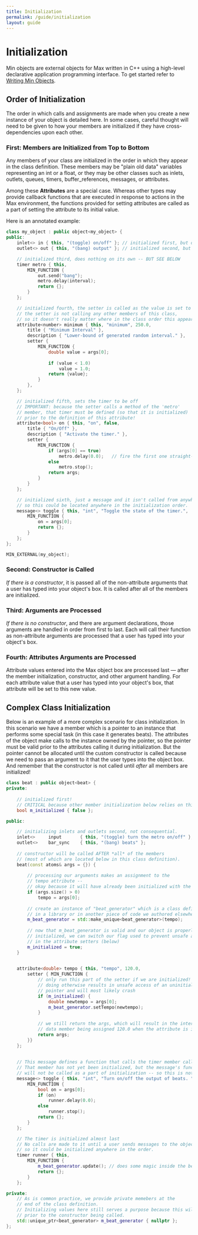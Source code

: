 ```yaml
---
title: Initialization
permalink: /guide/initialization
layout: guide
---
```

# Initialization

Min objects are external objects for Max written in C++ using a high-level declarative application programming interface.  To get started refer to [Writing Min Objects](GuideToWritingObjects.md).



## Order of Initialization

The order in which calls and assignments are made when you create a new instance of your object is detailed here. In some cases, careful thought will need to be given to how your members are initialized if they have cross-dependencies upon each other.

### First: Members are Initialized from Top to Bottom

Any members of your class are initialized in the order in which they appear in the class definition. These members may be "plain old data" variables representing an int or a float, or they may be other classes such as inlets, outlets, queues, timers, buffer_references, messages, or attributes.

Among these **Attributes** are a special case. Whereas other types may provide callback functions that are executed in response to actions in the Max environment, the functions provided for setting attributes are called as a part of setting the attribute to its initial value.

Here is an annotated example:

```c++
class my_object : public object<my_object> {
public:
	inlet<>	in { this, "(toggle) on/off" }; // initialized first, but does nothing
	outlet<> out { this, "(bang) output" }; // initialized second, but does nothing

	// initialized third, does nothing on its own -- BUT SEE BELOW
	timer metro { this,
    	MIN_FUNCTION {
			out.send("bang");
			metro.delay(interval);
			return {};
		}
    };

  	// initialized fourth, the setter is called as the value is set to 250.0
    // the setter is not calling any other members of this class, 
    // so it doesn't really matter where in the class order this appears.
	attribute<number> minimum { this, "minimum", 250.0,
		title { "Minimum Interval" },
		description { "Lower-bound of generated random interval." },
		setter { 
          	MIN_FUNCTION {
				double value = args[0];
			
				if (value < 1.0)
					value = 1.0;
				return {value};
			}
        },
	};

  	// initialized fifth, sets the timer to be off
    // IMPORTANT: because the setter calls a method of the 'metro'
    // member, that timer must be defined (so that it is initialized)
    // prior to the definition of this attribute!
	attribute<bool> on { this, "on", false,
		title { "On/Off" },
		description { "Activate the timer." },
		setter { 
       		MIN_FUNCTION {
				if (args[0] == true)
					metro.delay(0.0);	// fire the first one straight-away
				else
					metro.stop();
				return args;
			}
        }
	};

	// initialized sixth, just a message and it isn't called from anywhere else
    // so this could be located anywhere in the initialization order.
	message<> toggle { this, "int", "Toggle the state of the timer.",
		MIN_FUNCTION {
			on = args[0];
			return {};
		}
	};
};

MIN_EXTERNAL(my_object);
```



### Second: Constructor is Called

*If there is a constructor*, it is passed all of the non-attribute arguments that a user has typed into your object's box. It is called after all of the members are initialized.

### Third: Arguments are Processed

*If there is no constructor*, and there are argument declarations, those arguments are handled in order from first to last. Each will call their function as non-attribute arguments are processed that a user has typed into your object's box.

### Fourth: Attributes Arguments are Processed

Attribute values entered into the Max object box are processed last — after the member initialization, constructor, and other argument handling. For each attribute value that a user has typed into your object's box, that attribute will be set to this new value.



## Complex Class Initialization

Below is an example of a more complex scenario for class initialization. In this scenario we have a member which is a pointer to an instance that performs some special task (in this case it generates beats). The attributes of the object make calls to the instance owned by the pointer, so the pointer must be valid prior to the attributes calling it during initialization. But the pointer cannot be allocated until the custom constructor is called because we need to pass an argument to it that the user types into the object box. And remember that the constructor is not called until *after* all members are initialized!

```c++
class beat : public object<beat> {
private:
  
    // initialized first!
  	// CRITICAL because other member initialization below relies on this value!
	bool m_initialized { false };

public:

  	// initializing inlets and outlets second, not consequential.
	inlet<>		input		{ this, "(toggle) turn the metro on/off" };
    outlet<>	bar_sync	{ this, "(bang) beats" };
  
	// constructor will be called AFTER *all* of the members
    // (most of which are located below in this class definition).
	beat(const atoms& args = {}) {
      
        // processing our arguments makes an assignment to the
        // tempo attribute -- 
        // okay because it will have already been initialized with the members
		if (args.size() > 0)
			tempo = args[0];
		
      	// create an instance of "beat_generator" which is a class defined
        // in a library or in another piece of code we authored elsewhere.
		m_beat_generator = std::make_unique<beat_generator>(tempo);
      
      	// now that m_beat_generator is valid and our object is properly
        // initialized, we can switch our flag used to prevent unsafe access
        // in the attribute setters (below)
		m_initialized = true;
	}
	

	attribute<double> tempo { this, "tempo", 120.0,
		setter { MIN_FUNCTION {
          	// only run this part of the setter if we are initialized!
            // doing otherwise results in unsafe access of an uninitialized member
            // pointer and will most likely crash
			if (m_initialized) {
				double newtempo = args[0];				
				m_beat_generator.setTempo(newtempo);
			}
          
          	// we still return the args, which will result in the internal 
          	// data member being assigned 120.0 when the attribute is initialized.
			return args;
		}}
	};
	
	
  	// This message defines a function that calls the timer member called "runner".
  	// That member has not yet been initialized, but the message's function
  	// will not be called as a part of initialization -- so this is not a problem.
	message<> toggle { this, "int", "Turn on/off the output of beats. ",
		MIN_FUNCTION {
			bool on = args[0];
			if (on)
				runner.delay(0.0);
			else
				runner.stop();
			return {};
		}
	};

	// The timer is initialized almost last
    // No calls are made to it until a user sends messages to the object
    // so it could be initialized anywhere in the order.
	timer runner { this, 
		MIN_FUNCTION {
      		m_beat_generator.update(); // does some magic inside the beat_generator
			return {};
		}
    };

private:
  	// As is common practice, we provide private memebers at the
    // end of the class definition.
  	// Initializing values here still serves a purpose because this will occur
  	// prior to the constructor being called.
	std::unique_ptr<beat_generator>	m_beat_generator { nullptr };
};

```





